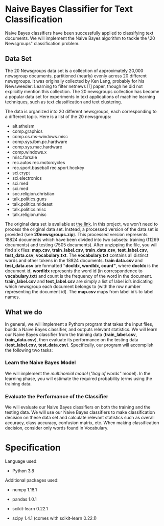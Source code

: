 # Naive Bayes Classifier for Text Classification

Naive Bayes classifiers have been successfully applied to classifying text documents. We will implement the Naive Bayes algorithm to tackle the \20 Newsgroups" classification problem.

## Data Set
The 20 Newsgroups data set is a collection of approximately 20,000 newsgroup documents, partitioned (nearly) evenly across 20 different newsgroups. It was originally collected by Ken Lang, probably for his Newsweeder: Learning to filter netnews [1] paper, though he did not explicitly mention this collection. The 20 newsgroups collection has become a popular data set for
experiments in text applications of machine learning techniques, such as text classification and text clustering.

The data is organized into 20 different newsgroups, each corresponding to a different topic. Here is a list of the 20 newsgroups:

* alt.atheism
* comp.graphics
* comp.os.ms-windows.misc
* comp.sys.ibm.pc.hardware
* comp.sys.mac.hardware
* comp.windows.x
* misc.forsale
* rec.autos rec.motorcycles
* rec.sport.baseball rec.sport.hockey
* sci.crypt
* sci.electronics
* sci.med
* sci.med
* soc.religion.christian
* talk.politics.guns
* talk.politics.mideast
* talk.politics.misc
* talk.religion.misc



The original data set is available at [the link](http://qwone.com/~jason/20Newsgroups/ "20Newgroups"). In this project, we won’t need to process the original data set. Instead, a processed version of the data set is provided (see __20newsgroups.zip__). This processed version represents 18824 documents which have been divided into two subsets: training (11269 documents) and testing (7505 documents).
After unzipping the file, you will find six files: **map.csv**, **train_label.csv**, **train_data.csv**, **test_label.csv**, **test_data.csv**, **vocabulary.txt**. The **vocabulary.txt** contains all distinct words and other tokens in the 18824 documents. **train data.csv** and **test_data.csv** are formatted **"docIdx, wordIdx, count"**, where **docIdx** is the document id, **wordIdx** represents the word
id (in correspondence to **vocabulary.txt**) and count is the frequency of the word in the document. **train_label.csv** and **test_label.csv** are simply a list of label id’s indicating which newsgroup each document belongs to (with the row number representing the document id). The **map.csv** maps from label id’s to label names.


## What we do

In general, we will implement a Pythom program that takes the input files, builds a Naive Bayes classifier, and outputs relevant statistics. We will learn our Naive Bayes classifier from the training data (**train_label.csv**, **train_data.csv**),
then evaluate its performance on the testing data (**test_label.csv**, **test_data.csv**). Specifically, our program will accomplish the following two tasks:

### Learn the Naive Bayes Model

We will implement the *multinomial model* (*"bag of words"* model). In the learning phase, you will estimate the required probability terms using the training data.


### Evaluate the Performance of the Classifier

We will evaluate our Naive Bayes classifiers on both the training and the testing data. We will use our Naive Bayes classifiers to make classification decision on these data set and calculate relevant statistics such as overall accuracy, class accuracy, confusion matrix, etc. When making classification decision, consider only words
found in Vocabulary.

<!-- ___ -->

# Specification

Language used: 
* Python 3.8

Additional packages used: 

* numpy 1.18.1

* pandas 1.0.1

* scikit-learn 0.22.1

* scipy 1.4.1	(comes with scikit-learn 0.22.1)
